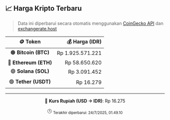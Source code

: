 

<!-- HARGA_KRIPTO -->
## 📈 Harga Kripto Terbaru

> Data ini diperbarui secara otomatis menggunakan [CoinGecko API](https://www.coingecko.com/) dan [exchangerate.host](https://exchangerate.host/)

<div align="center">

| 🪙 Token | 💰 Harga (IDR) |
|:------:|---------------:|
| 🟠 **Bitcoin (BTC)**   | Rp 1.925.571.221 |
| 🔵 **Ethereum (ETH)**  | Rp 58.650.620 |
| 🟣 **Solana (SOL)**    | Rp 3.091.452 |
| 🟢 **Tether (USDT)**   | Rp 16.279 |

---

💱 **Kurs Rupiah (USD → IDR)**: Rp 16.275

🕒 <sub>Terakhir diperbarui: 24/7/2025, 01.49.10</sub>

</div>
<!-- /HARGA_KRIPTO -->